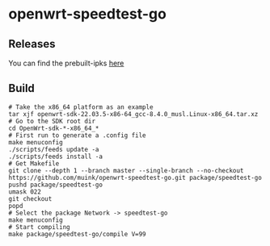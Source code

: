 # openwrt-speedtest-go

## Releases
You can find the prebuilt-ipks [here](https://fantastic-packages.github.io/packages/) 

## Build

```shell
# Take the x86_64 platform as an example
tar xjf openwrt-sdk-22.03.5-x86-64_gcc-8.4.0_musl.Linux-x86_64.tar.xz
# Go to the SDK root dir
cd OpenWrt-sdk-*-x86_64_*
# First run to generate a .config file
make menuconfig
./scripts/feeds update -a
./scripts/feeds install -a
# Get Makefile
git clone --depth 1 --branch master --single-branch --no-checkout https://github.com/muink/openwrt-speedtest-go.git package/speedtest-go
pushd package/speedtest-go
umask 022
git checkout
popd
# Select the package Network -> speedtest-go
make menuconfig
# Start compiling
make package/speedtest-go/compile V=99
```
